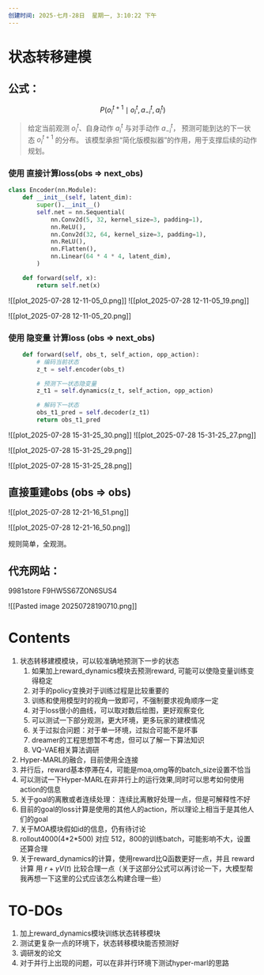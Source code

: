 ```yaml
---
创建时间: 2025-七月-28日  星期一, 3:10:22 下午
---
```




# 状态转移建模

## 公式：

$$
P(o_i^{t+1} \mid o_i^t, a_{-i}^t, a_i^t)
$$

> 给定当前观测 $o_i^t$、自身动作 $a_i^t$ 与对手动作 $a_{-i}^t$，
> 预测可能到达的下一状态 $o_i^{t+1}$ 的分布。
> 该模型承担“简化版模拟器”的作用，用于支撑后续的动作规划。



### 使用 直接计算loss(obs $\Longrightarrow$ next_obs)
```python
class Encoder(nn.Module):
    def __init__(self, latent_dim):
        super().__init__()
        self.net = nn.Sequential(
            nn.Conv2d(5, 32, kernel_size=3, padding=1),
            nn.ReLU(),
            nn.Conv2d(32, 64, kernel_size=3, padding=1),
            nn.ReLU(),
            nn.Flatten(),
            nn.Linear(64 * 4 * 4, latent_dim),
        )

    def forward(self, x):
        return self.net(x)
```
![[plot_2025-07-28 12-11-05_0.png]]
![[plot_2025-07-28 12-11-05_19.png]]

![[plot_2025-07-28 12-11-05_20.png]]

### 使用 隐变量 计算loss (obs $\Longrightarrow$ next_obs)
```python
    def forward(self, obs_t, self_action, opp_action):
        # 编码当前状态
        z_t = self.encoder(obs_t)

        # 预测下一状态隐变量
        z_t1 = self.dynamics(z_t, self_action, opp_action)

        # 解码下一状态
        obs_t1_pred = self.decoder(z_t1)
        return obs_t1_pred
```

![[plot_2025-07-28 15-31-25_30.png]]
![[plot_2025-07-28 15-31-25_27.png]]

![[plot_2025-07-28 15-31-25_29.png]]


![[plot_2025-07-28 15-31-25_28.png]]


## 直接重建obs (obs $\Longrightarrow$ obs)
![[plot_2025-07-28 12-21-16_51.png]]

![[plot_2025-07-28 12-21-16_50.png]]

规则简单，全观测。


## 代充网站：
9981store
F9HW5S67ZON6SUS4

![[Pasted image 20250728190710.png]]








# Contents
1. 状态转移建模模块，可以较准确地预测下一步的状态
	1. 如果加上reward_dynamics模块去预测reward, 可能可以使隐变量训练变得稳定
	2. 对手的policy变换对于训练过程是比较重要的
	3. 训练和使用模型时的视角一致即可，不强制要求视角顺序一定
	4. 对于loss很小的曲线，可以取对数后绘图，更好观察变化
	5. 可以测试一下部分观测，更大环境，更多玩家的建模情况
	6. 关于过拟合问题：对于单一环境，过拟合可能不是坏事
	7. dreamer的工程思想暂不考虑，但可以了解一下算法知识
	8. VQ-VAE相关算法调研
2. Hyper-MARL的融合，目前使用全连接
3. 并行后，reward基本停滞在4，可能是moa,omg等的batch_size设置不恰当
4. 可以测试一下Hyper-MARL在非并行上的运行效果,同时可以思考如何使用action的信息
5. 关于goal的离散或者连续处理： 连续比离散好处理一点，但是可解释性不好
6. 目前的goal的loss计算是使用的其他人的action，所以理论上相当于是其他人们的goal
7. 关于MOA模块假如id的信息，仍有待讨论
8. rollout4000(4\*2\*500) 对应 512，800的训练batch，可能影响不大，设置还算合理
9. 关于reward_dynamics的计算，使用reward比Q函数更好一点，并且 reward计算 用 $r+\gamma V(t)$ 比较合理一点（关于这部分公式可以再讨论一下，大模型帮我再想一下这里的公式应该怎么构建合理一些）

# TO-DOs
1. 加上reward_dynamics模块训练状态转移模块
2. 测试更复杂一点的环境下，状态转移模块能否预测好
3. 调研发的论文
4. 对于并行上出现的问题，可以在非并行环境下测试hyper-marl的思路